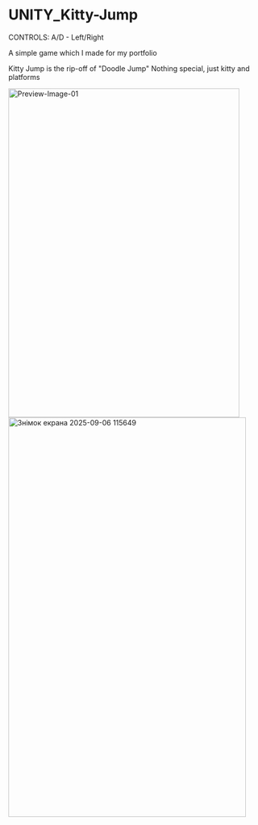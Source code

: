 # UNITY_Kitty-Jump

CONTROLS:
A/D - Left/Right

A simple game which I made for my portfolio

Kitty Jump is the rip-off of "Doodle Jump" Nothing special, just kitty and platforms

<img width="458" height="652" alt="Preview-Image-01" src="https://github.com/user-attachments/assets/ec8027cf-8b05-46cf-8565-30076c3b1678" />
<img width="471" height="792" alt="Знімок екрана 2025-09-06 115649" src="https://github.com/user-attachments/assets/5f67d12e-26be-4d03-903e-8243349f7836" />
